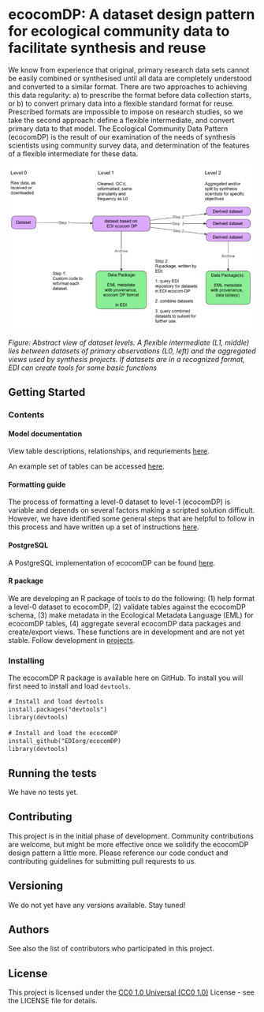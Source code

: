 # ecocomDP: A dataset design pattern for ecological community data to facilitate synthesis and reuse

We know from experience that original, primary research data sets cannot be easily combined or synthesised until all data are completely understood and converted to a similar format. There are two approaches to achieving this data regularity: a) to prescribe the format before data collection starts, or b) to convert primary data into a flexible standard format for reuse. Prescribed formats are impossible to impose on research studies, so we take the second approach: define a flexible intermediate, and convert primary data to that model. The Ecological Community Data Pattern (ecocomDP) is the result of our examination of the needs of synthesis scientists using community survey data, and determination of the features of a flexible intermediate for these data.

![](https://github.com/EDIorg/ecocomDP/blob/master/documentation/images/ecocom_dp_workflow_cut.png)

_Figure: Abstract view of dataset levels. A flexible intermediate (L1, middle) lies between datasets of primary observations (L0, left) and the aggregated views used by synthesis projects. If datasets are in a recognized format, EDI can create tools for some basic functions_

## Getting Started

### Contents

#### Model documentation

View table descriptions, relationships, and requriements [here](https://github.com/EDIorg/ecocomDP/tree/master/documentation/model).

An example set of tables can be accessed [here](https://github.com/EDIorg/ecocomDP/tree/master/documentation/examples).

#### Formatting guide

The process of formatting a level-0 dataset to level-1 (ecocomDP) is variable and depends on several factors making a scripted solution difficult. However, we have identified some general steps that are helpful to follow in this process and have written up a set of instructions [here](https://github.com/EDIorg/ecocomDP/tree/master/documentation/instructions).

#### PostgreSQL

A PostgreSQL implementation of ecocomDP can be found [here](https://github.com/EDIorg/ecocomDP/tree/master/postgreSQL).

#### R package

We are developing an R package of tools to do the following: (1) help format a level-0 dataset to ecocomDP, (2) validate tables against the ecocomDP schema, (3) make metadata in the Ecological Metadata Language (EML) for ecocomDP tables, (4) aggregate several ecocomDP data packages and create/export views. These functions are in development and are not yet stable. Follow development in [projects](https://github.com/EDIorg/ecocomDP/projects).

### Installing

The ecocomDP R package is available here on GitHub. To install you will first need to install and load `devtools`.

```
# Install and load devtools
install.packages("devtools")
library(devtools)

# Install and load the ecocomDP
install_github("EDIorg/ecocomDP)
library(devtools)
```

## Running the tests

We have no tests yet.

## Contributing

This project is in the initial phase of development. Community contributions are welcome, but might be more effective once we solidify the ecocomDP design pattern a little more. Please reference our code conduct and contributing guidelines for submitting pull requrests to us.

## Versioning

We do not yet have any versions available. Stay tuned!

## Authors

See also the list of contributors who participated in this project.

## License

This project is licensed under the [CC0 1.0 Universal (CC0 1.0)](https://creativecommons.org/publicdomain/zero/1.0/legalcode) License - see the LICENSE file for details.
